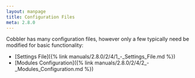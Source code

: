 ```yaml
---
layout: manpage
title: Configuration Files
meta: 2.8.0
---
```



Cobbler has many configuration files, however only a few typically need be modified for basic functionality:

- [Settings File]({% link manuals/2.8.0/2/4/1_-_Settings_File.md %})
- [Modules Configuration]({% link manuals/2.8.0/2/4/2_-_Modules_Configuration.md %})
